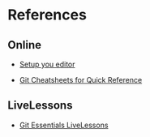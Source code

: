 # References

## Online

- [Setup you editor](https://swcarpentry.github.io/git-novice/02-setup/index.html)

- [Git Cheatsheets for Quick Reference](http://swcarpentry.github.io/git-novice/reference)


## LiveLessons
- [Git Essentials LiveLessons](https://learning.oreilly.com/videos/git-essentials-livelessons/9780134655284/)